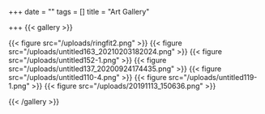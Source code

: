 +++
date = ""
tags = []
title = "Art Gallery"

+++
{{< gallery >}}

{{< figure src="/uploads/ringfit2.png" >}}
{{< figure src="/uploads/untitled163_20210203182024.png" >}}
{{< figure src="/uploads/untitled152-1.png" >}}
{{< figure src="/uploads/untitled137_20200924174435.png" >}}
{{< figure src="/uploads/untitled110-4.png" >}}
{{< figure src="/uploads/untitled119-1.png" >}}
{{< figure src="/uploads/20191113_150636.png" >}}

{{< /gallery >}}
